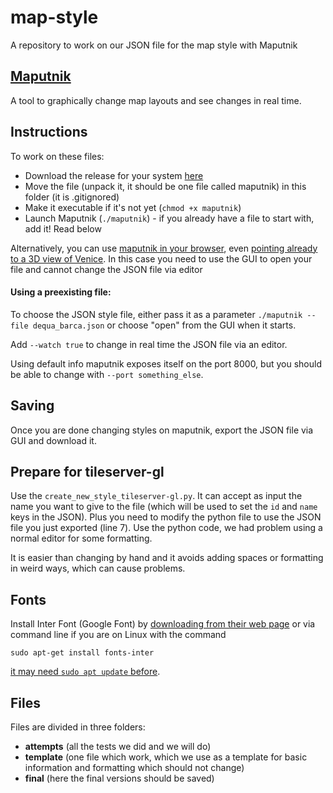 # map-style
A repository to work on our JSON file for the map style with Maputnik

## [Maputnik](https://maputnik.github.io/)
A tool to graphically change map layouts and see changes in real time.

## Instructions
To work on these files:
- Download the release for your system [here](https://github.com/maputnik/editor/releases)
- Move the file (unpack it, it should be one file called maputnik) in this folder (it is .gitignored)
- Make it executable if it's not yet (`chmod +x maputnik`)
- Launch Maputnik (`./maputnik`) - if you already have a file to start with, add it! Read below

Alternatively, you can use [maputnik in your browser](https://maputnik.github.io/editor/), even [pointing already to a 3D view of Venice](https://maputnik.github.io/editor/#16.31/45.437168/12.332744/-10.4/60). In this case you need to use the GUI to open your file and cannot change the JSON file via editor

#### Using a preexisting file:
To choose the JSON style file, either pass it as a parameter `./maputnik --file dequa_barca.json` or choose "open" from the GUI when it starts.

Add `--watch true` to change in real time the JSON file via an editor.

Using default info maputnik exposes itself on the port 8000, but you should be able to change with `--port something_else`.

## Saving
Once you are done changing styles on maputnik, export the JSON file via GUI and download it.

## Prepare for tileserver-gl
Use the `create_new_style_tileserver-gl.py`. It can accept as input the name you want to give to the file (which will be used to set the `id` and `name` keys in the JSON).
Plus you need to modify the python file to use the JSON file you just exported (line 7).
Use the python code, we had problem using a normal editor for some formatting.

It is easier than changing by hand and it avoids adding spaces or formatting in weird ways, which can cause problems.

## Fonts
Install Inter Font (Google Font) by [downloading from their web page](https://fonts.google.com/specimen/Inter) or via command line if you are on Linux with the command
```
sudo apt-get install fonts-inter
```
[it may need `sudo apt update` before](https://www.devmanuals.net/install/ubuntu/ubuntu-20-04-focal-fossa/installing-fonts-inter-on-ubuntu20-04.html).
## Files
Files are divided in three folders:
- **attempts** (all the tests we did and we will do)
- **template** (one file which work, which we use as a template for basic information and formatting which should not change)
- **final** (here the final versions should be saved)

